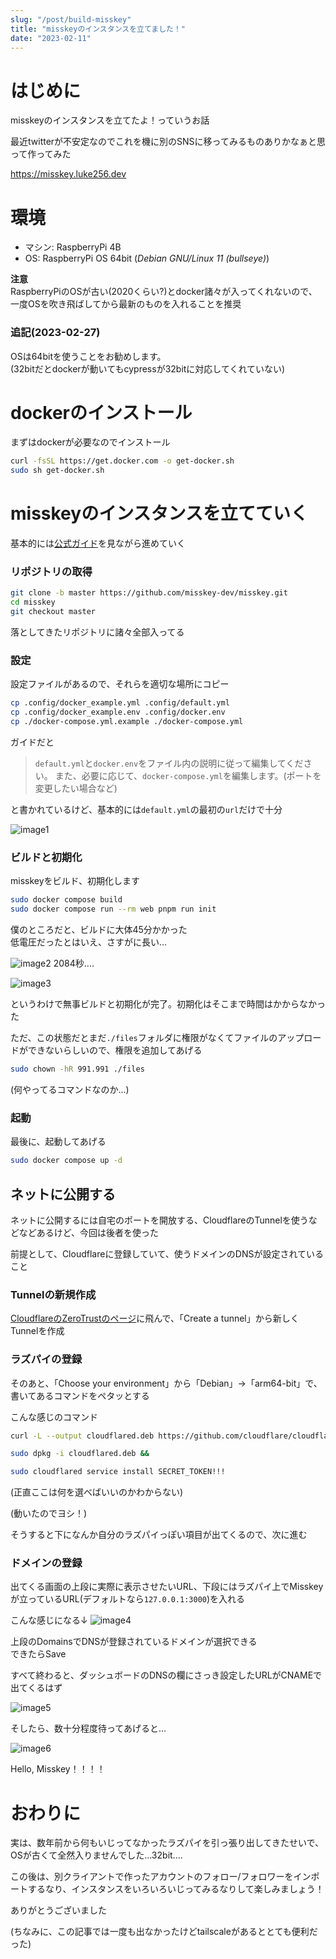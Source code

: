 ```yaml
---
slug: "/post/build-misskey"
title: "misskeyのインスタンスを立てました！"
date: "2023-02-11"
---
```



# はじめに
misskeyのインスタンスを立てたよ！っていうお話

最近twitterが不安定なのでこれを機に別のSNSに移ってみるものありかなぁと思って作ってみた

https://misskey.luke256.dev

# 環境
- マシン: RaspberryPi 4B
- OS: RaspberryPi OS 64bit (_Debian GNU/Linux 11 (bullseye)_)

**注意**  
RaspberryPiのOSが古い(2020くらい?)とdocker諸々が入ってくれないので、一度OSを吹き飛ばしてから最新のものを入れることを推奨

### 追記(2023-02-27)
OSは64bitを使うことをお勧めします。  
(32bitだとdockerが動いてもcypressが32bitに対応してくれていない)

# dockerのインストール
まずはdockerが必要なのでインストール

```sh
curl -fsSL https://get.docker.com -o get-docker.sh
sudo sh get-docker.sh
```

# misskeyのインスタンスを立てていく
基本的には[公式ガイド](https://misskey-hub.net/docs/install/docker.html)を見ながら進めていく

### リポジトリの取得

```sh
git clone -b master https://github.com/misskey-dev/misskey.git
cd misskey
git checkout master
```

落としてきたリポジトリに諸々全部入ってる

### 設定

設定ファイルがあるので、それらを適切な場所にコピー

```sh
cp .config/docker_example.yml .config/default.yml
cp .config/docker_example.env .config/docker.env
cp ./docker-compose.yml.example ./docker-compose.yml
```

ガイドだと
> `default.yml`と`docker.env`をファイル内の説明に従って編集してください。
> また、必要に応じて、`docker-compose.yml`を編集します。(ポートを変更したい場合など)

と書かれているけど、基本的には`default.yml`の最初の`url`だけで十分

![image1](./image1.png) 

### ビルドと初期化

misskeyをビルド、初期化します

```sh
sudo docker compose build
sudo docker compose run --rm web pnpm run init
```

僕のところだと、ビルドに大体45分かかった  
低電圧だったとはいえ、さすがに長い...

![image2](./image2.png)
2084秒....

![image3](./image3.png)

というわけで無事ビルドと初期化が完了。初期化はそこまで時間はかからなかった

ただ、この状態だとまだ`./files`フォルダに権限がなくてファイルのアップロードができないらしいので、権限を追加してあげる

```sh
sudo chown -hR 991.991 ./files
```
(何やってるコマンドなのか...)

### 起動

最後に、起動してあげる

```sh
sudo docker compose up -d
```

## ネットに公開する

ネットに公開するには自宅のポートを開放する、CloudflareのTunnelを使うなどなどあるけど、今回は後者を使った

前提として、Cloudflareに登録していて、使うドメインのDNSが設定されていること  

### Tunnelの新規作成
[CloudflareのZeroTrustのページ](https://one.dash.cloudflare.com/)に飛んで、「Create a tunnel」から新しくTunnelを作成  

### ラズパイの登録
そのあと、「Choose your environment」から「Debian」→「arm64-bit」で、書いてあるコマンドをペタッとする

こんな感じのコマンド
```sh
curl -L --output cloudflared.deb https://github.com/cloudflare/cloudflared/releases/latest/download/cloudflared-linux-arm64.deb && 

sudo dpkg -i cloudflared.deb && 

sudo cloudflared service install SECRET_TOKEN!!!
```

(正直ここは何を選べばいいのかわからない)

(動いたのでヨシ！)

そうすると下になんか自分のラズパイっぽい項目が出てくるので、次に進む

### ドメインの登録
出てくる画面の上段に実際に表示させたいURL、下段にはラズパイ上でMisskeyが立っているURL(デフォルトなら`127.0.0.1:3000`)を入れる  

こんな感じになる↓
![image4](./image4.png)

上段のDomainsでDNSが登録されているドメインが選択できる  
できたらSave

すべて終わると、ダッシュボードのDNSの欄にさっき設定したURLがCNAMEで出てくるはず

![image5](./image5.png)

そしたら、数十分程度待ってあげると...

![image6](./image6.png)

Hello, Misskey！！！！

# おわりに
実は、数年前から何もいじってなかったラズパイを引っ張り出してきたせいで、OSが古くて全然入りませんでした...32bit....

この後は、別クライアントで作ったアカウントのフォロー/フォロワーをインポートするなり、インスタンスをいろいろいじってみるなりして楽しみましょう！

ありがとうございました

(ちなみに、この記事では一度も出なかったけどtailscaleがあるととても便利だった)
